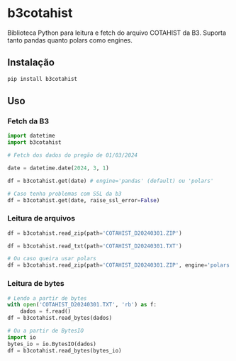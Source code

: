 # b3cotahist

Biblioteca Python para leitura e fetch do arquivo COTAHIST da B3. Suporta tanto pandas quanto polars como engines.

## Instalação

```bash
pip install b3cotahist
```

## Uso

### Fetch da B3

```python
import datetime
import b3cotahist

# Fetch dos dados do pregão de 01/03/2024

date = datetime.date(2024, 3, 1)

df = b3cotahist.get(date) # engine='pandas' (default) ou 'polars'

# Caso tenha problemas com SSL da b3
df = b3cotahist.get(date, raise_ssl_error=False)
```

### Leitura de arquivos

```python
df = b3cotahist.read_zip(path='COTAHIST_D20240301.ZIP')

df = b3cotahist.read_txt(path='COTAHIST_D20240301.TXT')

# Ou caso queira usar polars
df = b3cotahist.read_zip(path='COTAHIST_D20240301.ZIP', engine='polars')
```

### Leitura de bytes

```python
# Lendo a partir de bytes
with open('COTAHIST_D20240301.TXT', 'rb') as f:
    dados = f.read()
df = b3cotahist.read_bytes(dados)

# Ou a partir de BytesIO
import io
bytes_io = io.BytesIO(dados)
df = b3cotahist.read_bytes(bytes_io)
```